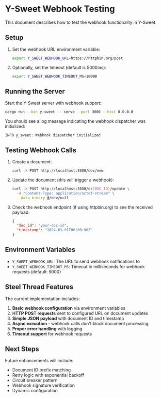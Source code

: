 # Y-Sweet Webhook Testing

This document describes how to test the webhook functionality in Y-Sweet.

## Setup

1. Set the webhook URL environment variable:
   ```bash
   export Y_SWEET_WEBHOOK_URL=https://httpbin.org/post
   ```

2. Optionally, set the timeout (default is 5000ms):
   ```bash
   export Y_SWEET_WEBHOOK_TIMEOUT_MS=10000
   ```

## Running the Server

Start the Y-Sweet server with webhook support:

```bash
cargo run --bin y-sweet -- serve --port 3000 --host 0.0.0.0
```

You should see a log message indicating the webhook dispatcher was initialized:
```
INFO y_sweet: Webhook dispatcher initialized
```

## Testing Webhook Calls

1. Create a document:
   ```bash
   curl -X POST http://localhost:3000/doc/new
   ```

2. Update the document (this will trigger a webhook):
   ```bash
   curl -X POST http://localhost:3000/d/[DOC_ID]/update \
     -H "Content-Type: application/octet-stream" \
     --data-binary @/dev/null
   ```

3. Check the webhook endpoint (if using httpbin.org) to see the received payload:
   ```json
   {
     "doc_id": "your-doc-id",
     "timestamp": "2024-01-01T00:00:00Z"
   }
   ```

## Environment Variables

- `Y_SWEET_WEBHOOK_URL`: The URL to send webhook notifications to
- `Y_SWEET_WEBHOOK_TIMEOUT_MS`: Timeout in milliseconds for webhook requests (default: 5000)

## Steel Thread Features

The current implementation includes:

1. **Basic webhook configuration** via environment variables
2. **HTTP POST requests** sent to configured URL on document updates
3. **Simple JSON payload** with document ID and timestamp
4. **Async execution** - webhook calls don't block document processing
5. **Proper error handling** with logging
6. **Timeout support** for webhook requests

## Next Steps

Future enhancements will include:
- Document ID prefix matching
- Retry logic with exponential backoff
- Circuit breaker pattern
- Webhook signature verification
- Dynamic configuration